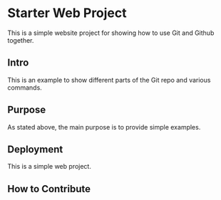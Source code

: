 # Starter Web Project

This is a simple website project for showing how to use Git and Github together.

## Intro

This is an example to show different parts of the Git repo and various commands.

## Purpose

As stated above, the main purpose is to provide simple examples.

## Deployment

This is a simple web project.

## How to Contribute